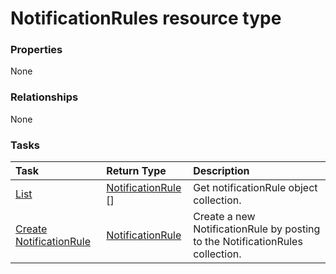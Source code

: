 # NotificationRules resource type



### Properties
None

### Relationships
None


### Tasks

| Task		   | Return Type	|Description|
|:---------------|:--------|:----------|
|[List](../api/notificationrule_list.md) | [NotificationRule](notificationrule.md) [] |Get notificationRule object collection. |
|[Create NotificationRule](../api/notificationrule_post_notificationrules.md) |[NotificationRule](notificationrule.md)| Create a new NotificationRule by posting to the NotificationRules collection.|

<!-- uuid: 6425822e-a33d-47a1-878f-ff20b2eff6c8
2015-10-16 09:51:11 UTC -->
<!-- {
  "type": "#page.annotation",
  "description": "NotificationRules resource",
  "keywords": "",
  "section": "documentation",
  "tocPath": ""
}-->